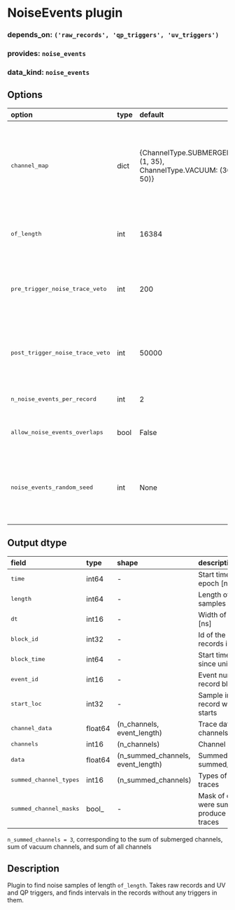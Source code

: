# NoiseEvents plugin

### depends_on: `('raw_records', 'qp_triggers', 'uv_triggers')`
### provides: `noise_events`
### data_kind: `noise_events`

## Options
    
<table>
    <thead align=left>
        <tr><th>option</th><th>type</th><th>default</th><th>description</th></tr>
    </thead>
    <tr>
        <td><tt>channel_map</tt></td><td>dict</td><td>{ChannelType.SUBMERGED: (1, 35), ChannelType.VACUUM: (36, 50)}</td><td>Dictionary mapping channel types (SUBMERGED, VACUUM) to the corresponding range of channel numbers </td>
    </tr>
    <tr>
        <td><tt>of_length</tt></td><td>int</td><td>16384</td><td>Trace interval length (in samples) for the Optimum Filter fits </td>
    </tr>
    <tr>
        <td><tt>pre_trigger_noise_trace_veto</tt></td><td>int</td><td>200</td><td>Minimum number of samples between the end of a noise trace and a trigger </td>
    </tr>
    <tr>
        <td><tt>post_trigger_noise_trace_veto</tt></td><td>int</td><td>50000</td><td>Minimum number of samples between a trigger and the start of a noise trace </td>
    </tr>
    <tr>
        <td><tt>n_noise_events_per_record</tt></td><td>int</td><td>2</td><td>Number of noise events per record </td>
    </tr>
    <tr>
        <td><tt>allow_noise_events_overlaps</tt></td><td>bool</td><td>False</td><td>If true, noise traces can overlap with each other </td>
    </tr>
    <tr>
        <td><tt>noise_events_random_seed</tt></td><td>int</td><td>None</td><td>Seed for random number generator for noise events. If None, random seed is used </td>
    </tr>
</table>


## Output dtype

<table>
    <thead align=left>
        <tr><th>field</th><th>type</th><th>shape</th><th>description</th></tr>
    </thead>
    <tr>
        <td><tt>time</tt></td><td>int64</td><td>-</td><td>Start time since unix epoch [ns]</td>
    </tr>
    <tr>
        <td><tt>length</tt></td><td>int64</td><td>-</td><td>Length of the interval in samples</td>
    </tr>
    <tr>
        <td><tt>dt</tt></td><td>int16</td><td>-</td><td>Width of one sample [ns]</td>
    </tr>
    <tr>
        <td><tt>block_id</tt></td><td>int32</td><td>-</td><td>Id of the block of records in the run</td>
    </tr>
    <tr>
        <td><tt>block_time</tt></td><td>int64</td><td>-</td><td>Start time of the block since unix epoch [ns]</td>
    </tr>
    <tr>
        <td><tt>event_id</tt></td><td>int16</td><td>-</td><td>Event number in the record block</td>
    </tr>
    <tr>
        <td><tt>start_loc</tt></td><td>int32</td><td>-</td><td>Sample index in the record where the trace starts</td>
    </tr>
    <tr>
        <td><tt>channel_data</tt></td><td>float64</td><td>(n_channels, event_length)</td><td>Trace data in individual channels</td>
    </tr>
    <tr>
        <td><tt>channels</tt></td><td>int16</td><td>(n_channels)</td><td>Channel numbers</td>
    </tr>
    <tr>
        <td><tt>data</tt></td><td>float64</td><td>(n_summed_channels, event_length)</td><td>Summed traces of summed_channel_types</td>
    </tr>
    <tr>
        <td><tt>summed_channel_types</tt></td><td>int16</td><td>(n_summed_channels)</td><td>Types of the summed traces</td>
    </tr>
    <tr>
        <td><tt>summed_channel_masks</tt></td><td>bool_</td><td>-</td><td>Mask of channels that were summed up to produce the summed traces</td>
    </tr>
</table>

`n_summed_channels = 3`, corresponding to the sum of submerged channels, sum of vacuum channels, and sum of all channels

## Description

Plugin to find noise samples of length `of_length`. Takes raw records and UV and QP triggers, and finds intervals in the
records without any triggers in them. 